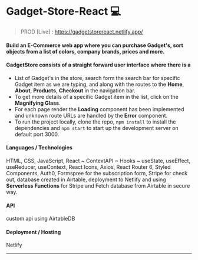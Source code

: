 # Gadget-Store-React :computer:
> PROD [Live] : https://gadgetstorereact.netlify.app/

#### Build an E-Commerce web app where you can purchase Gadget's, sort objects from a list of colors, company brands, prices and more.

#### GadgetStore consists of a straight forward user interface where there is a 
- List of Gadget's in the store, search form the search bar for specific Gadget item as we are typing, and along with the routes to the **Home**, **About**, **Products**, **Checkout** in the navigation bar.
- To get more details of a specific Gadget item in the list, click on the **Magnifying Glass**. 
- For each page render the **Loading** component has been implemented and unknown route URLs are handled by the **Error** component.
- To run the project locally, clone the repo, `npm install` to install the dependencies and `npm start` to start up the development server on default port 3000.

#### Languages / Technologies 
HTML, CSS, JavaScript, React ~ ContextAPI ~ Hooks ~ useState, useEffect, useReducer, useContext, React Icons, Axios, React Router 6, Styled Components, Auth0, Formspree for the subscription form, Stripe for check out, database created in Airtable, deployment to Netlify and using **Serverless Functions** for Stripe and Fetch database from Airtable in secure way.

#### API
custom api using AirtableDB

#### Deployment / Hosting
Netlify

---
